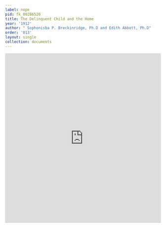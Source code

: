 ```yaml
---
label: nope
pid: fk_00286520
title: The Delinquent Child and the Home
year: '1912'
author: " Sophonisba P. Breckinridge, Ph.D and Edith Abbott, Ph.D"
order: '013'
layout: single
collection: documents
---
```

<iframe src="https://northwestern.app.box.com/embed/s/0y3quy2g9kpu0098zgmf28m7t0j9x99t?sortColumn=date&view=list" width="100%" height="550" frameborder="0" allowfullscreen webkitallowfullscreen msallowfullscreen></iframe>

